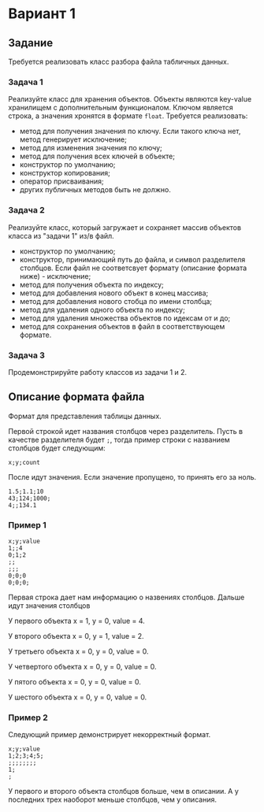 # Вариант 1

## Задание
Требуется реализовать класс разбора файла табличных данных.

### Задача 1
Реализуйте класс для хранения объектов. Объекты являются key-value хранилищем с дополнительным функционалом. Ключом является строка, а значения хронятся в формате `float`. Требуется реализовать:

* метод для получения значения по ключу. Если такого ключа нет, метод генерирует исключение;
* метод для изменения значения по ключу;
* метод для получения всех ключей в объекте;
* конструктор по умолчанию;
* конструктор копирования;
* оператор присваивания;
* других публичных методов быть не должно.

### Задача 2
Реализуйте класс, который загружает и сохраняет массив объектов класса из "задачи 1" из/в файл.
* конструктор по умолчанию;
* конструктор, принимающий путь до файла, и символ разделителя столбцов. Если файл не соответсвует формату (описание формата ниже) - исключение;
* метод для получения объекта по индексу;
* метод для добавления нового объект в конец массива;
* метод для добавления нового стобца по имени столбца;
* метод для удаления одного объекта по индексу;
* метод для удаления множества объектов по идексам от и до;
* метод для сохранения объектов в файл в соответствующем формате.

### Задача 3
Продемонстрируйте работу классов из задачи 1 и 2.

## Описание формата файла
Формат для представления таблицы данных.

Первой строкой идет названия столбцов через разделитель. Пусть в качестве разделителя будет `;`, тогда пример строки с названием столбцов будет следующим:
```
x;y;count
```

После идут значения. Если значение пропущено, то принять его за ноль.
```
1.5;1.1;10
43;124;1000;
4;;134.1
```

### Пример 1
```
x;y;value
1;;4
0;1;2
;;
;;;
0;0;0
0;0;0;
```
Первая строка дает нам информацию о назвениях столбцов. Дальше идут значения столбцов

У первого объекта x = 1, y = 0, value = 4.

У второго объекта x = 0, y = 1, value = 2.

У третьего объекта x = 0, y = 0, value = 0.

У четвертого объекта x = 0, y = 0, value = 0.

У пятого объекта x = 0, y = 0, value = 0.

У шестого объекта x = 0, y = 0, value = 0.

### Пример 2


Следующий пример демонстрирует некорректный формат.
```
x;y;value
1;2;3;4;5;
;;;;;;;;
1;
;

```

У первого и второго объекта столбцов больше, чем в описании. А у последних трех наоборот меньше столбцов, чем у описания.

